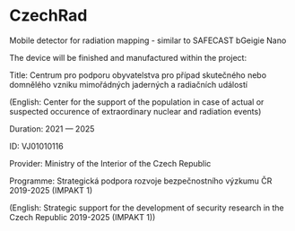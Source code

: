 # CzechRad
Mobile detector for radiation mapping - similar to SAFECAST bGeigie Nano

The device will be finished and manufactured within the project:

Title: Centrum pro podporu obyvatelstva pro případ skutečného nebo domnělého vzniku mimořádných jaderných a radiačních událostí

(English: Center for the support of the population in case of actual or suspected occurence of extraordinary nuclear and radiation events)

Duration: 2021 — 2025

ID: VJ01010116

Provider:	Ministry of the Interior of the Czech Republic

Programme:	Strategická podpora rozvoje bezpečnostního výzkumu ČR 2019-2025 (IMPAKT 1) 

(English: Strategic support for the development of security research in the Czech Republic 2019-2025 (IMPAKT 1))

